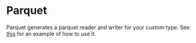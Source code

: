 # Parquet

Parquet generates a parquet reader and writer for your custom type.
See [this](./examples/people) for an example of how to use it.
